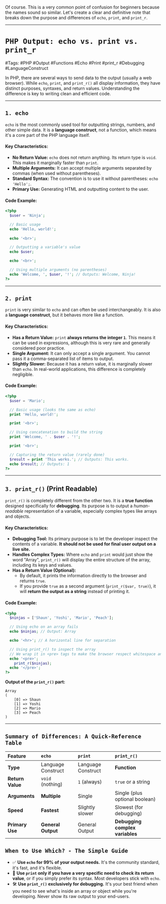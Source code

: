 Of course. This is a very common point of confusion for beginners because the names sound so similar. Let's create a clear and definitive note that breaks down the purpose and differences of `echo`, `print`, and `print_r`.

***

# `PHP Output: echo vs. print vs. print_r`

#Tags: #PHP #Output #Functions #Echo #Print #print_r #Debugging #LanguageConstruct

In PHP, there are several ways to send data to the output (usually a web browser). While `echo`, `print`, and `print_r()` all display information, they have distinct purposes, syntaxes, and return values. Understanding the difference is key to writing clean and efficient code.

---

## `1. echo`

`echo` is the most commonly used tool for outputting strings, numbers, and other simple data. It is a **language construct**, not a function, which means it's a core part of the PHP language itself.

#### **Key Characteristics:**
*   **No Return Value:** `echo` does not return anything. Its return type is `void`. This makes it marginally faster than `print`.
*   **Multiple Arguments:** It can accept multiple arguments separated by commas (when used without parentheses).
*   **Standard Syntax:** The convention is to use it without parentheses: `echo 'Hello';`.
*   **Primary Use:** Generating HTML and outputting content to the user.

#### **Code Example:**
```php
<?php
  $user = 'Ninja';

  // Basic usage
  echo 'Hello, world!';
  
  echo '<br>';

  // Outputting a variable's value
  echo $user;

  echo '<br>';

  // Using multiple arguments (no parentheses)
  echo 'Welcome, ', $user, '!'; // Outputs: Welcome, Ninja!
?>
```

---

## `2. print`

`print` is very similar to `echo` and can often be used interchangeably. It is also a **language construct**, but it behaves more like a function.

#### **Key Characteristics:**
*   **Has a Return Value:** `print` **always returns the integer `1`**. This means it can be used in expressions, although this is very rare and generally considered poor practice.
*   **Single Argument:** It can only accept a single argument. You cannot pass it a comma-separated list of items to output.
*   **Slightly Slower:** Because it has a return value, it is marginally slower than `echo`. In real-world applications, this difference is completely negligible.

#### **Code Example:**
```php
<?php
  $user = 'Mario';

  // Basic usage (looks the same as echo)
  print 'Hello, world!';

  print '<br>';

  // Using concatenation to build the string
  print 'Welcome, ' . $user . '!';

  print '<br>';

  // Capturing the return value (rarely done)
  $result = print 'This works.'; // Outputs: This works.
  echo $result; // Outputs: 1
?>
```

---

## `3. print_r()` (Print Readable)

`print_r()` is completely different from the other two. It is a **true function** designed specifically for **debugging**. Its purpose is to output a *human-readable* representation of a variable, especially complex types like arrays and objects.

#### **Key Characteristics:**
*   **Debugging Tool:** Its primary purpose is to let the developer inspect the contents of a variable. **It should not be used for final user output on a live site.**
*   **Handles Complex Types:** Where `echo` and `print` would just show the word "Array", `print_r()` will display the entire structure of the array, including its keys and values.
*   **Has a Return Value (Optional):**
    *   By default, it prints the information directly to the browser and returns `true`.
    *   If you provide `true` as a second argument (`print_r($var, true)`), it will **return the output as a string** instead of printing it.

#### **Code Example:**
```php
<?php
  $ninjas = ['Shaun', 'Yoshi', 'Mario', 'Peach'];

  // Using echo on an array fails
  echo $ninjas; // Output: Array

  echo '<hr>'; // A horizontal line for separation

  // Using print_r() to inspect the array
  // We wrap it in <pre> tags to make the browser respect whitespace and newlines
  echo '<pre>';
    print_r($ninjas);
  echo '</pre>';
?>
```

**Output of the `print_r()` part:**
```
Array
(
    [0] => Shaun
    [1] => Yoshi
    [2] => Mario
    [3] => Peach
)
```

---

## `Summary of Differences: A Quick-Reference Table`

| Feature | `echo` | `print` | `print_r()` |
| :--- | :--- | :--- | :--- |
| **Type** | Language Construct | Language Construct | **Function** |
| **Return Value** | `void` (nothing) | `1` (always) | `true` or a string |
| **Arguments** | **Multiple** | Single | Single (plus optional boolean) |
| **Speed** | **Fastest** | Slightly slower | Slowest (for debugging) |
| **Primary Use** | **General Output** | General Output | **Debugging complex variables** |

## `When to Use Which? - The Simple Guide`

*   ✅ **Use `echo` for 99% of your output needs.** It's the community standard, it's fast, and it's flexible.
*   🤔 **Use `print` only if you have a very specific need to check its return value**, or if you simply prefer its syntax. Most developers stick with `echo`.
*   🛠️ **Use `print_r()` exclusively for debugging.** It's your best friend when you need to see what's inside an array or object while you're developing. Never show its raw output to your end-users.